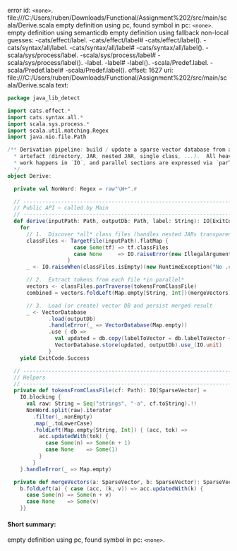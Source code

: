 error id: `<none>`.
file:///C:/Users/ruben/Downloads/Functional/Assignment%202/src/main/scala/Derive.scala
empty definition using pc, found symbol in pc: `<none>`.
empty definition using semanticdb
empty definition using fallback
non-local guesses:
	 -cats/effect/label.
	 -cats/effect/label#
	 -cats/effect/label().
	 -cats/syntax/all/label.
	 -cats/syntax/all/label#
	 -cats/syntax/all/label().
	 -scala/sys/process/label.
	 -scala/sys/process/label#
	 -scala/sys/process/label().
	 -label.
	 -label#
	 -label().
	 -scala/Predef.label.
	 -scala/Predef.label#
	 -scala/Predef.label().
offset: 1627
uri: file:///C:/Users/ruben/Downloads/Functional/Assignment%202/src/main/scala/Derive.scala
text:
```scala
package java_lib_detect

import cats.effect.*
import cats.syntax.all.*
import scala.sys.process.*
import scala.util.matching.Regex
import java.nio.file.Path

/** Derivation pipeline: build / update a sparse‑vector database from an input
  * artefact (directory, JAR, nested JAR, single class, ...).  All heavy I/O
  * work happens in `IO`, and parallel sections are expressed via `parTraverse`.
  */
object Derive:

  private val NonWord: Regex = raw"\W+".r

  // ---------------------------------------------------------------------------
  // Public API – called by Main
  // ---------------------------------------------------------------------------
  def derive(inputPath: Path, outputDb: Path, label: String): IO[ExitCode] =
    for
      // 1.  Discover *all* class files (handles nested JARs transparently)
      classFiles <- TargetFile(inputPath).flatMap {
                     case Some(tf) => tf.classFiles
                     case None     => IO.raiseError(new IllegalArgumentException(s"Unsupported input: $inputPath"))
                   }
      _ <- IO.raiseWhen(classFiles.isEmpty)(new RuntimeException("No .class files found in input"))

      // 2.  Extract tokens from each file *in parallel*
      vectors <- classFiles.parTraverse(tokensFromClassFile)
      combined = vectors.foldLeft(Map.empty[String, Int])(mergeVectors)

      // 3.  Load (or create) vector DB and persist merged result
      _ <- VectorDatabase
             .load(outputDb)
             .handleError(_ => VectorDatabase(Map.empty))
             .use { db =>
               val updated = db.copy(labelToVector = db.labelToVector + (l@@abel -> combined))
               VectorDatabase.store(updated, outputDb).use_(IO.unit)
             }
    yield ExitCode.Success

  // ---------------------------------------------------------------------------
  // Helpers
  // ---------------------------------------------------------------------------
  private def tokensFromClassFile(cf: Path): IO[SparseVector] =
    IO.blocking {
      val raw: String = Seq("strings", "-a", cf.toString).!!
      NonWord.split(raw).iterator
        .filter(_.nonEmpty)
        .map(_.toLowerCase)
        .foldLeft(Map.empty[String, Int]) { (acc, tok) =>
          acc.updatedWith(tok) {
            case Some(n) => Some(n + 1)
            case None    => Some(1)
          }
        }
    }.handleError(_ => Map.empty)

  private def mergeVectors(a: SparseVector, b: SparseVector): SparseVector =
    b.foldLeft(a) { case (acc, (k, v)) => acc.updatedWith(k) {
      case Some(n) => Some(n + v)
      case None    => Some(v)
    }}

```


#### Short summary: 

empty definition using pc, found symbol in pc: `<none>`.